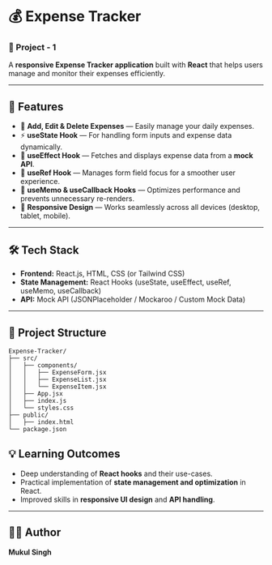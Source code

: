 # 💰 Expense Tracker

### 🧩 Project - 1

A **responsive Expense Tracker application** built with **React** that helps users manage and monitor their expenses efficiently.

---

## 🚀 Features

- 🧾 **Add, Edit & Delete Expenses** — Easily manage your daily expenses.
- ⚡ **useState Hook** — For handling form inputs and expense data dynamically.
- 🔄 **useEffect Hook** — Fetches and displays expense data from a **mock API**.
- 🎯 **useRef Hook** — Manages form field focus for a smoother user experience.
- 🧠 **useMemo & useCallback Hooks** — Optimizes performance and prevents unnecessary re-renders.
- 📱 **Responsive Design** — Works seamlessly across all devices (desktop, tablet, mobile).

---

## 🛠️ Tech Stack

- **Frontend:** React.js, HTML, CSS (or Tailwind CSS)
- **State Management:** React Hooks (useState, useEffect, useRef, useMemo, useCallback)
- **API:** Mock API (JSONPlaceholder / Mockaroo / Custom Mock Data)

---

## 📂 Project Structure

```
Expense-Tracker/
├── src/
│   ├── components/
│   │   ├── ExpenseForm.jsx
│   │   ├── ExpenseList.jsx
│   │   └── ExpenseItem.jsx
│   ├── App.jsx
│   ├── index.js
│   └── styles.css
├── public/
│   ├── index.html
└── package.json
```
## 💡 Learning Outcomes

- Deep understanding of **React hooks** and their use-cases.
- Practical implementation of **state management and optimization** in React.
- Improved skills in **responsive UI design** and **API handling**.

---

## 🧑‍💻 Author

**Mukul Singh**  

